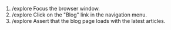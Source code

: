 1. /explore Focus the browser window.
2. /explore Click on the "Blog" link in the navigation menu.
3. /explore Assert that the blog page loads with the latest articles.